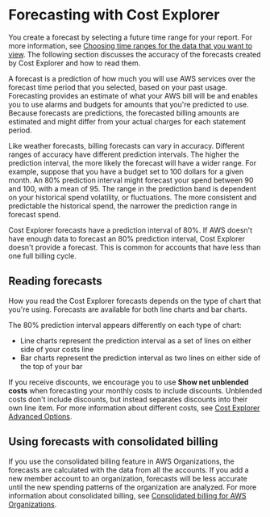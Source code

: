 # Forecasting with Cost Explorer<a name="ce-forecast"></a>

You create a forecast by selecting a future time range for your report\. For more information, see [Choosing time ranges for the data that you want to view](ce-modify.md#ce-timerange)\. The following section discusses the accuracy of the forecasts created by Cost Explorer and how to read them\. 

A forecast is a prediction of how much you will use AWS services over the forecast time period that you selected, based on your past usage\. Forecasting provides an estimate of what your AWS bill will be and enables you to use alarms and budgets for amounts that you're predicted to use\. Because forecasts are predictions, the forecasted billing amounts are estimated and might differ from your actual charges for each statement period\. 

Like weather forecasts, billing forecasts can vary in accuracy\. Different ranges of accuracy have different prediction intervals\. The higher the prediction interval, the more likely the forecast will have a wider range\. For example, suppose that you have a budget set to 100 dollars for a given month\. An 80% prediction interval might forecast your spend between 90 and 100, with a mean of 95\. The range in the prediction band is dependent on your historical spend volatility, or fluctuations\. The more consistent and predictable the historical spend, the narrower the prediction range in forecast spend\.

Cost Explorer forecasts have a prediction interval of 80%\. If AWS doesn't have enough data to forecast an 80% prediction interval, Cost Explorer doesn't provide a forecast\. This is common for accounts that have less than one full billing cycle\.

## Reading forecasts<a name="reading-forecasts"></a>

How you read the Cost Explorer forecasts depends on the type of chart that you're using\. Forecasts are available for both line charts and bar charts\.

The 80% prediction interval appears differently on each type of chart:
+ Line charts represent the prediction interval as a set of lines on either side of your costs line
+ Bar charts represent the prediction interval as two lines on either side of the top of your bar

If you receive discounts, we encourage you to use **Show net unblended costs** when forecasting your monthly costs to include discounts\. Unblended costs don't include discounts, but instead separates discounts into their own line item\. For more information about different costs, see [Cost Explorer Advanced Options](ce-advanced.md)\.

## Using forecasts with consolidated billing<a name="budget-consolidated"></a>

If you use the consolidated billing feature in AWS Organizations, the forecasts are calculated with the data from all the accounts\. If you add a new member account to an organization, forecasts will be less accurate until the new spending patterns of the organization are analyzed\. For more information about consolidated billing, see [Consolidated billing for AWS Organizations](consolidated-billing.md)\.